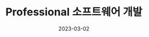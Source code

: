 ---
layout: post
title: "Professional 소프트웨어 개발"
description: ""
date: 2023-03-02
tags: ["software", "book"]
---